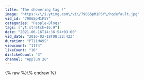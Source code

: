 ```yaml
---
title: "The showering tag !"
image: "https:\/\/i.ytimg.com\/vi\/79065pM1P5Y\/hqdefault.jpg"
vid_id: "79065pM1P5Y"
categories: "People-Blogs"
tags: ["yt:stretch=16:9"]
date: "2021-06-16T14:36:54+03:00"
vid_date: "2016-02-18T08:22:42Z"
duration: "PT11M49S"
viewcount: "1174"
likeCount: "10"
dislikeCount: "3"
channel: "Applum 26"
---
```

{% raw %}{% endraw %}
